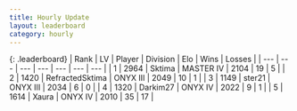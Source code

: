 ```yaml
---
title: Hourly Update
layout: leaderboard
category: hourly
---
```


{: .leaderboard}
| Rank | LV | Player | Division | Elo | Wins | Losses |
| --- | --- | --- | --- | --- | --- | --- |
| <span data-change="0">1</span> | 2964 | <span title="ID: 353063">Sktima</span> | MASTER IV | <span data-change="0">2104</span> | <span data-change="0">19</span> | <span data-change="0">5</span> |
| <span data-change="0">2</span> | 1420 | <span title="ID: 402846">RefractedSktima</span> | ONYX III | <span data-change="3">2049</span> | <span data-change="2">10</span> | <span data-change="0">1</span> |
| <span data-change="0">3</span> | 1149 | <span title="ID: 652474">ster21</span> | ONYX III | <span data-change="0">2034</span> | <span data-change="0">6</span> | <span data-change="0">0</span> |
| <span data-change="0">4</span> | 1320 | <span title="ID: 694036">Darkim27</span> | ONYX IV | <span data-change="0">2022</span> | <span data-change="0">9</span> | <span data-change="0">1</span> |
| <span data-change="0">5</span> | 1614 | <span title="ID: 200908">Xaura</span> | ONYX IV | <span data-change="0">2010</span> | <span data-change="0">35</span> | <span data-change="0">17</span> |